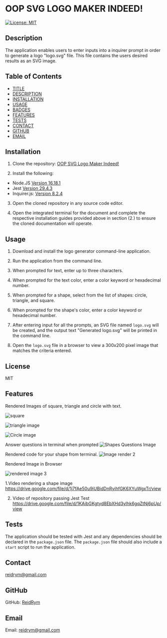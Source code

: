 # OOP SVG LOGO MAKER INDEED!
[![License: MIT](https://img.shields.io/badge/License-MIT-yellow.svg)](https://opensource.org/licenses/MIT)

## Description
The application enables users to enter inputs into a inquirer prompt in order to generate a logo "logo.svg" file. This file contains the users desired results as an SVG image.

## Table of Contents

* [TITLE](#title)
* [DESCRIPTION](#description)
* [INSTALLATION](#installation)
* [USAGE](#usage)
* [BADGES](#badges)
* [FEATURES](#features)
* [TESTS](#tests)
* [CONTACT](#contact)
* [GITHUB](#github)
* [EMAIL](#email)

## Installation
1. Clone the repository: [OOP SVG Logo Maker Indeed!](https://github.com/ReidRym/https://github.com/ReidRym/OOP_-SVG_-Logo_-maker_-indeed-.git)

2. Install the following: 
- Node.JS [Version 16.18.1](https://nodejs.org/en/blog/release/v16.18.1/)
- Jest [Version 29.4.3](https://www.npmjs.com/package/jest)
- Inquirer.js: [Version 8.2.4](https://www.npmjs.com/package/inquirer/v/8.2.4)

3. Open the cloned repository in any source code editor.

4. Open the integrated terminal for the document and complete the respective installation guides provided above in section (2.) to ensure the cloned documentation will operate.


## Usage

1. Download and install the logo generator command-line application. 

2. Run the application from the command line. 

3. When prompted for text, enter up to three characters. 

4. When prompted for the text color, enter a color keyword or hexadecimal number.

5. When prompted for a shape, select from the list of shapes: circle, triangle, and square.

6. When prompted for the shape's color, enter a color keyword or hexadecimal number.

7. After entering input for all the prompts, an SVG file named `logo.svg` will be created, and the output text "Generated logo.svg" will be printed in the command line.

8. Open the `logo.svg` file in a browser to view a 300x200 pixel image that matches the criteria entered.

## License
MIT

## Features  

Rendered Images of square, triangle and circle with text.


![square](https://user-images.githubusercontent.com/123789106/235745301-b10c29c3-863a-4eb2-bce5-267bbf1b5f48.JPG)

![triangle image](https://user-images.githubusercontent.com/123789106/235745382-c4b57221-5a9d-4daa-9b51-e0de01f1f730.JPG)

![Circle image](https://user-images.githubusercontent.com/123789106/235745493-70d0f7de-6101-46b6-a36e-42e12ac7443b.JPG)

Answer questions in terminal when prompted
![Shapes Questions Image](https://user-images.githubusercontent.com/123789106/235800721-db310b43-e576-4d06-ba27-50c98b10824e.JPG)

Rendered code for your shape from terminal.
![Image render 2](https://user-images.githubusercontent.com/123789106/235800754-a1e0bac8-1592-428d-9c32-fe1f9a7929fc.JPG)

Rendered Image in Browser

![rendered image 3](https://user-images.githubusercontent.com/123789106/235800783-f3ba03de-2626-4617-a5d4-2f9b3d5f06bc.JPG)

1.Video rendering a shape image
https://drive.google.com/file/d/1j7fAe50u9iUBidDnRyihfGK6XYuWgxTr/view

2. Video of repository passing Jest Test
https://drive.google.com/file/d/1KAibGKgtyd8EbXHd3ylhk6gqZtNj6pUp/view

## Tests  
The application should be tested with Jest and any dependencies should be declared in the `package.json` file. The `package.json` file should also include a `start` script to run the application.

## Contact
reidrym@gmail.com


## GitHub
GitHub: [ReidRym](https://github.com/ReidRym)


## Email
Email: reidrym@gmail.com
